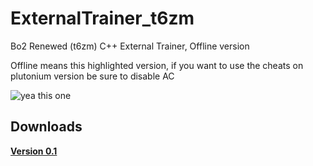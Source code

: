 # ExternalTrainer_t6zm
Bo2 Renewed (t6zm) C++ External Trainer, Offline version

Offline means this highlighted version, if you want to use the cheats on plutonium version be sure to disable AC

![yea this one](https://user-images.githubusercontent.com/87567996/171937257-d7d04ebf-f2be-4edb-afd9-0d6ea62b3859.png)

## Downloads
[**Version 0.1**](https://github.com/marcoigorr/ExternalTrainer_t6zm/releases/tag/v0.1)
